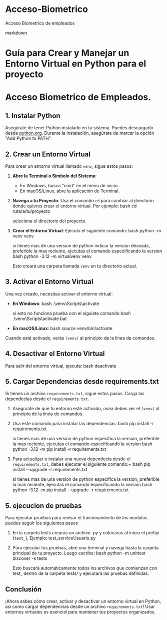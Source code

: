# Acceso-Biometrico
 Acceso Biometrico de empleados

markdown
# Guía para Crear y Manejar un Entorno Virtual en Python para el proyecto 
# Acceso Biometrico de Empleados.

## 1. Instalar Python
Asegúrate de tener Python instalado en tu sistema. Puedes descargarlo desde [python.org](https://www.python.org/downloads/). 
Durante la instalación, asegúrate de marcar la opción "Add Python to PATH".

## 2. Crear un Entorno Virtual
Para crear un entorno virtual llamado `venv`, sigue estos pasos:

1. **Abre la Terminal o Símbolo del Sistema**:
   - En Windows, busca "cmd" en el menú de inicio.
   - En macOS/Linux, abre la aplicación de Terminal.

2. **Navega a tu Proyecto**:
   Usa el comando `cd` para cambiar al directorio donde quieres crear el entorno virtual. Por ejemplo:
   bash
   cd ruta/a/tu/proyecto

   seleciona el directorio del proyecto.
   

3. **Crear el Entorno Virtual**:
   Ejecuta el siguiente comando:
   bash
   python -m venv venv
   
   si tienes mas de una version de python indicar la version deseada, preferible la mas reciente, 
   ejecutas el comando especificando la version
   bash
   python -3.12 -m virtualvenv venv
   
   Esto creará una carpeta llamada `venv` en tu directorio actual.

## 3. Activar el Entorno Virtual
Una vez creado, necesitas activar el entorno virtual:

- **En Windows**:
  bash
  .\venv\Scripts\activate
  
  si esto no funciona prueba con el siguiete comando
  bash
  .\venv\Scripts\activate.bat

- **En macOS/Linux**:
  bash
  source venv/bin/activate
  

Cuando esté activado, verás `(venv)` al principio de la línea de comandos.

## 4. Desactivar el Entorno Virtual
Para salir del entorno virtual, ejecuta:
bash
deactivate


## 5. Cargar Dependencias desde requirements.txt
Si tienes un archivo `requirements.txt`, sigue estos pasos:
Carga las dependecias desde el `requirements.txt`.

1. Asegúrate de que tu entorno esté activado, osea debes ver el `(venv)` al principio de la linea de comandos.

2. Usa este comando para instalar las dependencias:
   bash
   pip install -r requirements.txt
   
   si tienes mas de una version de python especifica la version, preferible la mas reciente, 
   ejecutas el comando especificando la version
   bash
   python -3.12 -m pip install -r requirements.txt

3. Para actualizar o instalar una nueva dependecia desde el `requirements.txt`, 
   debes ejecutar el siguiente comando:+
   bash
   pip install --upgrade -r requirements.txt
   
   si tienes mas de una version de python especifica la version, preferible la mas reciente, 
   ejecutas el comando especificando la version
   bash
   python -3.12 -m pip install --upgrade -r requirements.txt
   
## 5. ejecucion de pruebas
   Para ejecutar pruebas para revisar el funcionamiento de los modulos puedes seguir los siguientes pasos
1. En la carpeta tests crearas un archivo .py y colocaras al inicio el prefijo (`test_`),
   Ejemplo:
   test_serviceUsuario.py

1. Para ejecutar tus pruebas, abre una terminal y navega hasta la carpeta principal de tu proyecto. 
   Luego escribe:
   bash
   python -m unittest discover -s tests

   Esto buscará automáticamente todos los archivos que comienzan con 
   test_ dentro de la carpeta tests/ y ejecutará las pruebas definidas.


## Conclusión
¡Ahora sabes cómo crear, activar y desactivar un entorno virtual en Python, así como cargar dependencias desde un archivo `requirements.txt`! Usar entornos virtuales es esencial para mantener tus proyectos organizados.
